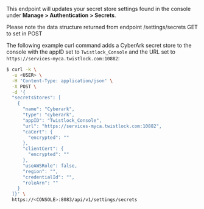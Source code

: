 This endpoint will updates your secret store settings found in the console under **Manage > Authentication > Secrets**.

Please note the data structure returned from endpoint /settings/secrets GET to set in POST

The following example curl command adds a CyberArk secret store to the console with the appID set to `Twistlock_Console` and the URL set to `https://services-myca.twistlock.com:10882`:

```bash
$ curl -k \
  -u <USER> \
  -H 'Content-Type: application/json' \
  -X POST \
  -d '{
  "secretsStores": [
    {
      "name": "Cyberark",
      "type": "cyberark",
      "appID": "Twistlock_Console",
      "url": "https://services-myca.twistlock.com:10882",
      "caCert": {
        "encrypted": ""
      },
      "clientCert": {
        "encrypted": ""
      },
      "useAWSRole": false,
      "region": "",
      "credentialId": "",
      "roleArn": ""
    }
  ]}' \
  https://<CONSOLE>:8083/api/v1/settings/secrets
```
